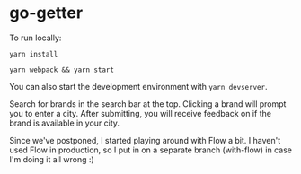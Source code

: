 # go-getter

To run locally:

`yarn install`

`yarn webpack && yarn start`

You can also start the development environment with `yarn devserver`.

Search for brands in the search bar at the top.  Clicking a brand will prompt you to enter a city. After submitting, you will receive feedback on if the brand is available in your city.

Since we've postponed, I started playing around with Flow a bit. I haven't used Flow in production, so I put in on a separate branch (with-flow) in case I'm doing it all wrong :)
